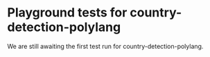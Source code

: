 # Playground tests for country-detection-polylang
We are still awaiting the first test run for country-detection-polylang.
